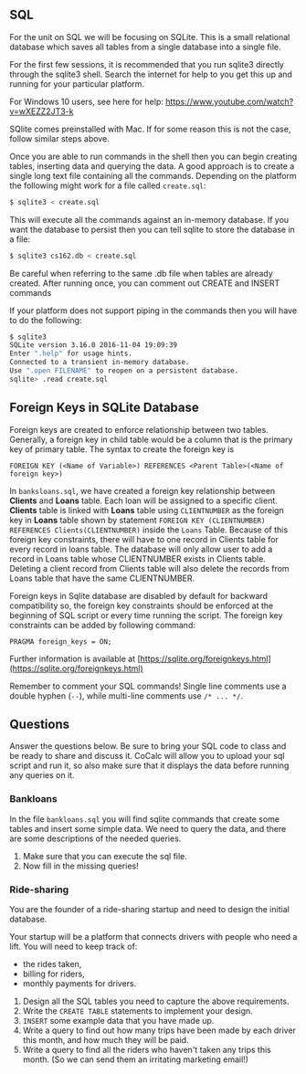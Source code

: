 ## SQL
For the unit on SQL we will be focusing on SQLite.  This is a small
relational database which saves all tables from a single database
into a single file.

For the first few sessions, it is recommended that you run sqlite3 directly
through the sqlite3 shell.  Search the internet for help to you get this up
and running for your particular platform.

For Windows 10 users, see here for help: https://www.youtube.com/watch?v=wXEZZ2JT3-k

SQlite comes preinstalled with Mac. If for some reason this is not the case, follow similar steps above.

Once you are able to run commands in the shell then you can begin creating
tables, inserting data and querying the data.  A good approach is to
create a single long text file containing all the commands.  Depending on the
platform the following might work for a file called `create.sql`:
```bash
$ sqlite3 < create.sql
```
This will execute all the commands against an in-memory database.  If you want
the database to persist then you can tell sqlite to store the database in a file:
```bash
$ sqlite3 cs162.db < create.sql
```
Be careful when referring to the same .db file when tables are already created.
After running once, you can comment out CREATE and INSERT commands

If your platform does not support piping in the commands then you will have to
do the following:
```bash
$ sqlite3
SQLite version 3.16.0 2016-11-04 19:09:39
Enter ".help" for usage hints.
Connected to a transient in-memory database.
Use ".open FILENAME" to reopen on a persistent database.
sqlite> .read create.sql
```

## Foreign Keys in SQLite Database
Foreign keys are created to enforce relationship between two tables. Generally, a foreign key in child table would be a column that is the primary key of primary table. The syntax to create the foreign key is
```
FOREIGN KEY (<Name of Variable>) REFERENCES <Parent Table>(<Name of foreign key>)
```
In `banksloans.sql`, we have created a foreign key relationship between **Clients** and **Loans** table. Each loan will be assigned to a specific client. **Clients** table is linked with **Loans** table using `CLIENTNUMBER` as the foreign key in **Loans** table shown by statement `FOREIGN KEY (CLIENTNUMBER) REFERENCES Clients(CLIENTNUMBER)` inside the `Loans` Table.
Because of this foreign key constraints, there will have to one record in Clients table for every record in loans table. The database will only allow user to add a record in Loans table whose CLIENTNUMBER exists in Clients table. Deleting a client record from Clients table will also delete the records from Loans table that have the same CLIENTNUMBER.

Foreign keys in Sqlite database are disabled by default for backward compatibility so, the foreign key constraints should be enforced at the beginning of SQL script or every time running the script.
The foreign key constraints can be added by following command:
```
PRAGMA foreign_keys = ON;
```  
Further information is available at [https://sqlite.org/foreignkeys.html](https://sqlite.org/foreignkeys.html)

Remember to comment your SQL commands!  Single line comments use a double
hyphen (`--`), while multi-line comments use `/* ... */`.

## Questions
Answer the questions below. Be sure to bring your SQL code to class
and be ready to share and discuss it.  CoCalc will allow you to upload your
sql script and run it, so also make sure that it displays the data before
running any queries on it.

### Bankloans
In the file `bankloans.sql` you will find sqlite commands that create some
tables and insert some simple data.  We need to query the data, and there are
some descriptions of the needed queries.  
1. Make sure that you can execute the sql file.
2. Now fill in the missing queries!

### Ride-sharing
You are the founder of a ride-sharing startup and need to design the
initial database.

Your startup will be a platform that connects drivers with people who need a
lift.  You will need to keep track of:
- the rides taken,
- billing for riders,
- monthly payments for drivers.

1. Design all the SQL tables you need to capture the above requirements.
2. Write the `CREATE TABLE` statements to implement your design.
3. `INSERT` some example data that you have made up.
4. Write a query to find out how many trips have been made by each driver this
month, and how much they will be paid.
5. Write a query to find all the riders who haven't taken any trips this
month. (So we can send them an irritating marketing email!)
